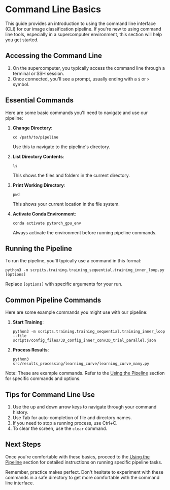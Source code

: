 # Command Line Basics

This guide provides an introduction to using the command line interface (CLI) for our image classification pipeline. If you're new to using command line tools, especially in a supercomputer environment, this section will help you get started.

## Accessing the Command Line

1. On the supercomputer, you typically access the command line through a terminal or SSH session.
2. Once connected, you'll see a prompt, usually ending with a `$` or `>` symbol.

## Essential Commands

Here are some basic commands you'll need to navigate and use our pipeline:

1. **Change Directory**:
   ```
   cd /path/to/pipeline
   ```
   Use this to navigate to the pipeline's directory.

2. **List Directory Contents**:
   ```
   ls
   ```
   This shows the files and folders in the current directory.

3. **Print Working Directory**:
   ```
   pwd
   ```
   This shows your current location in the file system.

4. **Activate Conda Environment**:
   ```
   conda activate pytorch_gpu_env
   ```
   Always activate the environment before running pipeline commands.

## Running the Pipeline

To run the pipeline, you'll typically use a command in this format:

```
python3 -m scrpits.training.training_sequential.training_inner_loop.py [options]
```

Replace `[options]` with specific arguments for your run.

## Common Pipeline Commands

Here are some example commands you might use with our pipeline:

1. **Start Training**:
   ```
   python3 -m scripts.training.training_sequential.training_inner_loop --file scripts/config_files/3D_config_inner_conv3D_trial_parallel.json
   ```

2. **Process Results**:
   ```
   python3 src/results_processing/learning_curve/learning_curve_many.py
   ```

Note: These are example commands. Refer to the [Using the Pipeline](using_the_pipeline.md) section for specific commands and options.

## Tips for Command Line Use

1. Use the up and down arrow keys to navigate through your command history.
2. Use Tab for auto-completion of file and directory names.
3. If you need to stop a running process, use Ctrl+C.
4. To clear the screen, use the `clear` command.

## Next Steps

Once you're comfortable with these basics, proceed to the [Using the Pipeline](using_the_pipeline.md) section for detailed instructions on running specific pipeline tasks.

Remember, practice makes perfect. Don't hesitate to experiment with these commands in a safe directory to get more comfortable with the command line interface.